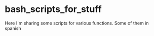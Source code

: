 # bash_scripts_for_stuff
 Here I'm sharing some scripts for various functions. Some of them in spanish
